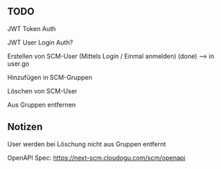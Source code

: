 ## TODO

JWT Token Auth

JWT User Login Auth?

Erstellen von SCM-User (Mittels Login / Einmal anmelden) (done)
--> in user.go

Hinzufügen in SCM-Gruppen

Löschen von SCM-User

Aus Gruppen entfernen

## Notizen

User werden bei Löschung nicht aus Gruppen entfernt

OpenAPI Spec: https://next-scm.cloudogu.com/scm/openapi
